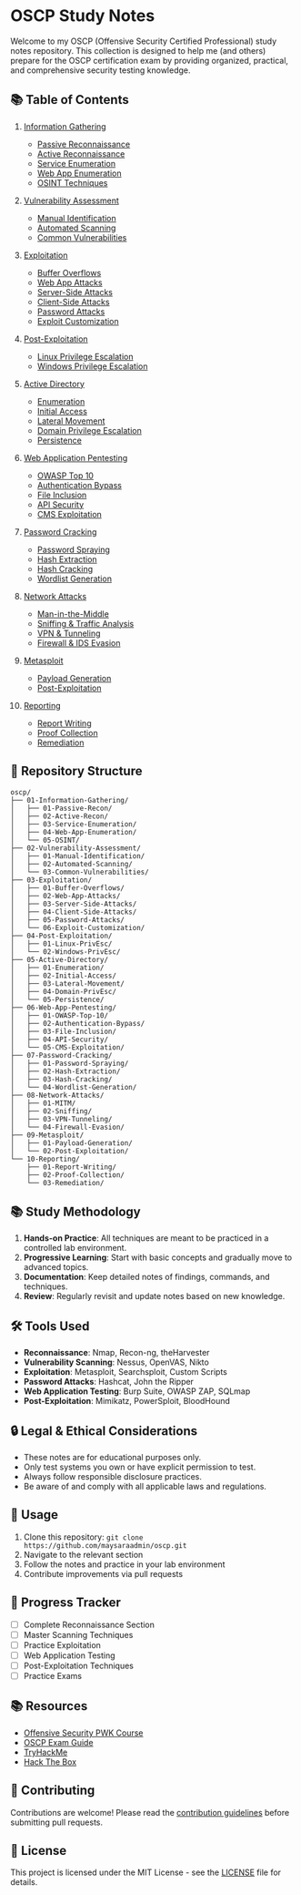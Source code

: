 # OSCP Study Notes

Welcome to my OSCP (Offensive Security Certified Professional) study notes repository. This collection is designed to help me (and others) prepare for the OSCP certification exam by providing organized, practical, and comprehensive security testing knowledge.

## 📚 Table of Contents

1. [Information Gathering](01-Information-Gathering/README.md)
   - [Passive Reconnaissance](01-Information-Gathering/01-Passive-Recon/README.md)
   - [Active Reconnaissance](01-Information-Gathering/02-Active-Recon/README.md)
   - [Service Enumeration](01-Information-Gathering/03-Service-Enumeration/README.md)
   - [Web App Enumeration](01-Information-Gathering/04-Web-App-Enumeration/README.md)
   - [OSINT Techniques](01-Information-Gathering/05-OSINT/README.md)

2. [Vulnerability Assessment](02-Vulnerability-Assessment/README.md)
   - [Manual Identification](02-Vulnerability-Assessment/01-Manual-Identification/README.md)
   - [Automated Scanning](02-Vulnerability-Assessment/02-Automated-Scanning/README.md)
   - [Common Vulnerabilities](02-Vulnerability-Assessment/03-Common-Vulnerabilities/README.md)

3. [Exploitation](03-Exploitation/README.md)
   - [Buffer Overflows](03-Exploitation/01-Buffer-Overflows/README.md)
   - [Web App Attacks](03-Exploitation/02-Web-App-Attacks/README.md)
   - [Server-Side Attacks](03-Exploitation/03-Server-Side-Attacks/README.md)
   - [Client-Side Attacks](03-Exploitation/04-Client-Side-Attacks/README.md)
   - [Password Attacks](03-Exploitation/05-Password-Attacks/README.md)
   - [Exploit Customization](03-Exploitation/06-Exploit-Customization/README.md)

4. [Post-Exploitation](04-Post-Exploitation/README.md)
   - [Linux Privilege Escalation](04-Post-Exploitation/01-Linux-PrivEsc/README.md)
   - [Windows Privilege Escalation](04-Post-Exploitation/02-Windows-PrivEsc/README.md)

5. [Active Directory](05-Active-Directory/README.md)
   - [Enumeration](05-Active-Directory/01-Enumeration/README.md)
   - [Initial Access](05-Active-Directory/02-Initial-Access/README.md)
   - [Lateral Movement](05-Active-Directory/03-Lateral-Movement/README.md)
   - [Domain Privilege Escalation](05-Active-Directory/04-Domain-PrivEsc/README.md)
   - [Persistence](05-Active-Directory/05-Persistence/README.md)

6. [Web Application Pentesting](06-Web-App-Pentesting/README.md)
   - [OWASP Top 10](06-Web-App-Pentesting/01-OWASP-Top-10/README.md)
   - [Authentication Bypass](06-Web-App-Pentesting/02-Authentication-Bypass/README.md)
   - [File Inclusion](06-Web-App-Pentesting/03-File-Inclusion/README.md)
   - [API Security](06-Web-App-Pentesting/04-API-Security/README.md)
   - [CMS Exploitation](06-Web-App-Pentesting/05-CMS-Exploitation/README.md)

7. [Password Cracking](07-Password-Cracking/README.md)
   - [Password Spraying](07-Password-Cracking/01-Password-Spraying/README.md)
   - [Hash Extraction](07-Password-Cracking/02-Hash-Extraction/README.md)
   - [Hash Cracking](07-Password-Cracking/03-Hash-Cracking/README.md)
   - [Wordlist Generation](07-Password-Cracking/04-Wordlist-Generation/README.md)

8. [Network Attacks](08-Network-Attacks/README.md)
   - [Man-in-the-Middle](08-Network-Attacks/01-MITM/README.md)
   - [Sniffing & Traffic Analysis](08-Network-Attacks/02-Sniffing/README.md)
   - [VPN & Tunneling](08-Network-Attacks/03-VPN-Tunneling/README.md)
   - [Firewall & IDS Evasion](08-Network-Attacks/04-Firewall-Evasion/README.md)

9. [Metasploit](09-Metasploit/README.md)
   - [Payload Generation](09-Metasploit/01-Payload-Generation/README.md)
   - [Post-Exploitation](09-Metasploit/02-Post-Exploitation/README.md)

10. [Reporting](10-Reporting/README.md)
    - [Report Writing](10-Reporting/01-Report-Writing/README.md)
    - [Proof Collection](10-Reporting/02-Proof-Collection/README.md)
    - [Remediation](10-Reporting/03-Remediation/README.md)

## 📁 Repository Structure

```
oscp/
├── 01-Information-Gathering/
│   ├── 01-Passive-Recon/
│   ├── 02-Active-Recon/
│   ├── 03-Service-Enumeration/
│   ├── 04-Web-App-Enumeration/
│   └── 05-OSINT/
├── 02-Vulnerability-Assessment/
│   ├── 01-Manual-Identification/
│   ├── 02-Automated-Scanning/
│   └── 03-Common-Vulnerabilities/
├── 03-Exploitation/
│   ├── 01-Buffer-Overflows/
│   ├── 02-Web-App-Attacks/
│   ├── 03-Server-Side-Attacks/
│   ├── 04-Client-Side-Attacks/
│   ├── 05-Password-Attacks/
│   └── 06-Exploit-Customization/
├── 04-Post-Exploitation/
│   ├── 01-Linux-PrivEsc/
│   └── 02-Windows-PrivEsc/
├── 05-Active-Directory/
│   ├── 01-Enumeration/
│   ├── 02-Initial-Access/
│   ├── 03-Lateral-Movement/
│   ├── 04-Domain-PrivEsc/
│   └── 05-Persistence/
├── 06-Web-App-Pentesting/
│   ├── 01-OWASP-Top-10/
│   ├── 02-Authentication-Bypass/
│   ├── 03-File-Inclusion/
│   ├── 04-API-Security/
│   └── 05-CMS-Exploitation/
├── 07-Password-Cracking/
│   ├── 01-Password-Spraying/
│   ├── 02-Hash-Extraction/
│   ├── 03-Hash-Cracking/
│   └── 04-Wordlist-Generation/
├── 08-Network-Attacks/
│   ├── 01-MITM/
│   ├── 02-Sniffing/
│   ├── 03-VPN-Tunneling/
│   └── 04-Firewall-Evasion/
├── 09-Metasploit/
│   ├── 01-Payload-Generation/
│   └── 02-Post-Exploitation/
└── 10-Reporting/
    ├── 01-Report-Writing/
    ├── 02-Proof-Collection/
    └── 03-Remediation/
```

## 📚 Study Methodology

1. **Hands-on Practice**: All techniques are meant to be practiced in a controlled lab environment.
2. **Progressive Learning**: Start with basic concepts and gradually move to advanced topics.
3. **Documentation**: Keep detailed notes of findings, commands, and techniques.
4. **Review**: Regularly revisit and update notes based on new knowledge.

## 🛠 Tools Used

- **Reconnaissance**: Nmap, Recon-ng, theHarvester
- **Vulnerability Scanning**: Nessus, OpenVAS, Nikto
- **Exploitation**: Metasploit, Searchsploit, Custom Scripts
- **Password Attacks**: Hashcat, John the Ripper
- **Web Application Testing**: Burp Suite, OWASP ZAP, SQLmap
- **Post-Exploitation**: Mimikatz, PowerSploit, BloodHound

## 🔒 Legal & Ethical Considerations

- These notes are for educational purposes only.
- Only test systems you own or have explicit permission to test.
- Always follow responsible disclosure practices.
- Be aware of and comply with all applicable laws and regulations.

## 📝 Usage

1. Clone this repository: `git clone https://github.com/maysaraadmin/oscp.git`
2. Navigate to the relevant section
3. Follow the notes and practice in your lab environment
4. Contribute improvements via pull requests

## 📅 Progress Tracker

- [ ] Complete Reconnaissance Section
- [ ] Master Scanning Techniques
- [ ] Practice Exploitation
- [ ] Web Application Testing
- [ ] Post-Exploitation Techniques
- [ ] Practice Exams

## 📚 Resources

- [Offensive Security PWK Course](https://www.offensive-security.com/pwk-oscp/)
- [OSCP Exam Guide](https://www.offensive-security.com/documentation/penetration-testing-with-kali.pdf)
- [TryHackMe](https://tryhackme.com/)
- [Hack The Box](https://www.hackthebox.com/)

## 🤝 Contributing

Contributions are welcome! Please read the [contribution guidelines](CONTRIBUTING.md) before submitting pull requests.

## 📜 License

This project is licensed under the MIT License - see the [LICENSE](LICENSE) file for details.